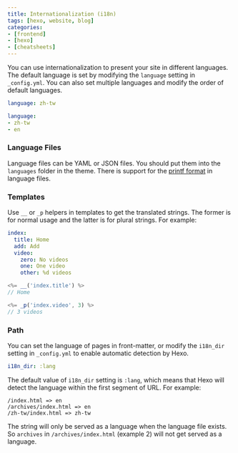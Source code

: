 ```yaml
---
title: Internationalization (i18n)
tags: [hexo, website, blog]
categories: 
- [frontend]
- [hexo]
- [cheatsheets]
---
```

You can use internationalization to present your site in different languages. The default language is set by modifying the `language` setting in `_config.yml`. You can also set multiple languages and modify the order of default languages.

``` yaml
language: zh-tw

language:
- zh-tw
- en
```

### Language Files

Language files can be YAML or JSON files. You should put them into the `languages` folder in the theme. There is support for the [printf format](https://github.com/alexei/sprintf.js) in language files.

### Templates

Use `__` or `_p` helpers in templates to get the translated strings. The former is for normal usage and the latter is for plural strings. For example:

``` yaml en.yml
index:
  title: Home
  add: Add
  video:
    zero: No videos
    one: One video
    other: %d videos
```

``` js
<%= __('index.title') %>
// Home

<%= _p('index.video', 3) %>
// 3 videos
```

### Path

You can set the language of pages in front-matter, or modify the `i18n_dir` setting in `_config.yml` to enable automatic detection by Hexo.

``` yaml
i18n_dir: :lang
```

The default value of `i18n_dir` setting is `:lang`, which means that Hexo will detect the language within the first segment of URL. For example:

``` plain
/index.html => en
/archives/index.html => en
/zh-tw/index.html => zh-tw
```

The string will only be served as a language when the language file exists. So `archives` in `/archives/index.html` (example 2) will not get served as a language.
